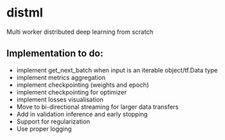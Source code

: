 # distml
Multi worker distributed deep learning from scratch


## Implementation to do:

- implement get_next_batch when input is an iterable object/tf.Data type
- implement metrics aggregation
- implement checkpointing (weights and epoch)
- implement checkpointing for optimizer
- implement losses visualisation
- Move to bi-directional streaming for larger data transfers
- Add in validation inference and early stopping
- Support for regularization
- Use proper logging